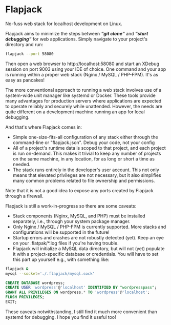 # Flapjack

No-fuss web stack for localhost development on Linux.

Flapjack aims to minimize the steps between
<span style="color:'#009999';font-style:italic">**"git clone"**</span> and
<span style="color:'#ff0066';font-style:italic">**"start debugging"**</span> for
web applications. Simply navigate to your project's directory and run:

```sh
flapjack --port 58080
```

Then open a web browser to http://localhost:58080 and start an XDebug session
on port 9003 using your IDE of choice. One command and your app is running
within a proper web stack (Nginx / MySQL / PHP-FPM). It's as easy as pancakes!

The more conventional approach to running a web stack involves use of a
system-wide unit manager like systemd or Docker. These tools provide many
advantages for production servers where applications are expected to operate
reliably and securely while unattended. However, the needs are quite different
on a development machine running an app for local debugging.

And that's where Flapjack comes in:

 - Simple one-size-fits-all configuration of any stack either through the
   command-line or "flapjack.json". Debug your code, not your config
 - All of a project's runtime data is scoped to that project, and each project
   is run on-demand. This makes it trivial to keep any number of projects on
   the same machine, in any location, for as long or short a time as needed.
 - The stack runs entirely in the developer's user account. This not only means
   that elevated privileges are not necessary, but it also simplifies many
   common problems related to file ownership and permissions.

Note that it is not a good idea to expose any ports created by Flapjack through
a firewall.

Flapjack is still a work-in-progress so there are some caveats:

 - Stack components (Nginx, MySQL, and PHP) must be installed separately, i.e.,
   through your system package manager.
 - Only Nginx / MySQL / PHP-FPM is currently supported. More stacks and
   configurations will be supported in the future!
 - Startup errors and crashes are not robustly detected (yet). Keep an eye on
   your .flatpak/*.log files if you're having trouble.
 - Flapjack will initialize a MySQL data directory, but will not (yet) populate
   it with a project-specific database or credentials. You will have to set
   this part up yourself e.g., with something like:

```sh
flapjack &
mysql --socket='./.flapjack/mysql.sock'
```
```sql
CREATE DATABASE wordpress;
CREATE USER 'wordpress'@'localhost' IDENTIFIED BY "wordpresspass";
GRANT ALL PRIVILEGES ON wordpress.* TO 'wordpress'@'localhost';
FLUSH PRIVILEGES;
EXIT;
```

These caveats notwithstanding, I still find it much more convenient than systemd
for debugging. I hope you find it useful too!

